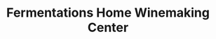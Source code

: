 ---
title: "Fermentations Home Winemaking Center"
url: /colorado-springs/fermentations-home-winemaking-center/
shop: brewery
---